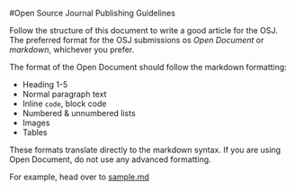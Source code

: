 #Open Source Journal Publishing Guidelines

Follow the structure of this document to write a good article for the OSJ. The preferred format for the OSJ submissions os *Open Document* or *markdown*, whichever you prefer.

The format of the Open Document should follow the markdown formatting:

* Heading 1-5
* Normal paragraph text
* Inline ``code``, block code
* Numbered & unnumbered lists
* Images
* Tables

These formats translate directly to the markdown syntax. If you are using Open Document, do not use any advanced formatting.

For example, head over to [sample.md](sample.md)
